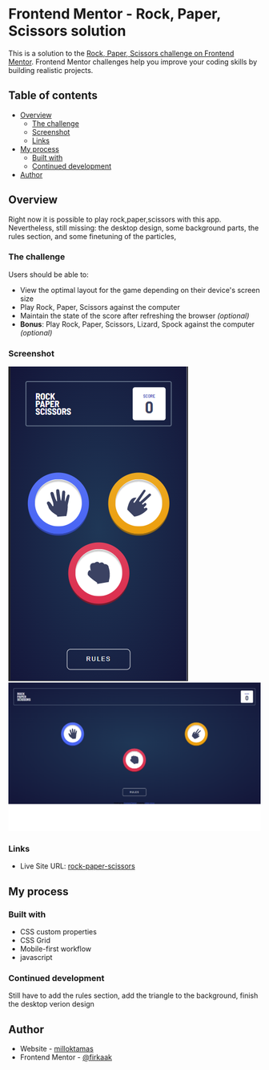 # Frontend Mentor - Rock, Paper, Scissors solution

This is a solution to the [Rock, Paper, Scissors challenge on Frontend Mentor](https://www.frontendmentor.io/challenges/rock-paper-scissors-game-pTgwgvgH). Frontend Mentor challenges help you improve your coding skills by building realistic projects. 

## Table of contents

- [Overview](#overview)
  - [The challenge](#the-challenge)
  - [Screenshot](#screenshot)
  - [Links](#links)
- [My process](#my-process)
  - [Built with](#built-with)
  - [Continued development](#continued-development)
- [Author](#author)




## Overview

Right now it is possible to play rock,paper,scissors with this app.
Nevertheless, still missing:
the desktop design,
some background parts,
the rules section,
and some finetuning of the particles,

### The challenge

Users should be able to:

- View the optimal layout for the game depending on their device's screen size
- Play Rock, Paper, Scissors against the computer
- Maintain the state of the score after refreshing the browser _(optional)_
- **Bonus**: Play Rock, Paper, Scissors, Lizard, Spock against the computer _(optional)_

### Screenshot

![](images/mobileview.png)
![](images/desktopview.png) 




### Links


- Live Site URL: [rock-paper-scissors](https://firkaak.github.io/rock-paper-scissors-master/)

## My process

### Built with


- CSS custom properties
- CSS Grid
- Mobile-first workflow
- javascript




### Continued development

Still have to add the rules section,
add the triangle to the background,
finish the desktop verion design





## Author

- Website - [milloktamas](https://www.weddingrafix.com)
- Frontend Mentor - [@firkaak](https://www.frontendmentor.io/profile/firkaak)




